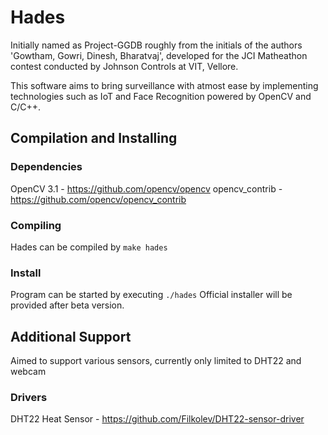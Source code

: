 # Hades
Initially named as Project-GGDB roughly from the initials of the authors 'Gowtham, Gowri, Dinesh, Bharatvaj', developed for the JCI Matheathon contest conducted by Johnson Controls at VIT, Vellore.

This software aims to bring surveillance with atmost ease by implementing technologies such as IoT and Face Recognition powered by OpenCV and C/C++.

## Compilation and Installing

### Dependencies
OpenCV 3.1 - https://github.com/opencv/opencv
opencv_contrib - https://github.com/opencv/opencv_contrib

### Compiling
Hades can be compiled by
`make hades`

### Install
Program can be started by executing `./hades`
Official installer will be provided after beta version.

## Additional Support
Aimed to support various sensors, currently only limited to DHT22 and webcam

### Drivers
DHT22 Heat Sensor - https://github.com/Filkolev/DHT22-sensor-driver
